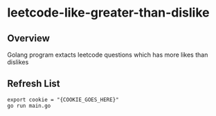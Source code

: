 # leetcode-like-greater-than-dislike

## Overview
Golang program extacts leetcode questions which has more likes than dislikes

## Refresh List
```
export cookie = "{COOKIE_GOES_HERE}"
go run main.go
```